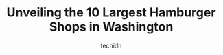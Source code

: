 ---
layout: ampstory
image: https://i0.wp.com/paketmu.com/wp-content/uploads/2023/06/the-habit-burger-grill-0-in-washington-1686366766.jpeg?resize=640,853
author: techidn
featured: false
description: Explore the diverse Hamburger Shop scene in Washington, home to an incredible selection of 10 establishments catering to every taste. Whether youre in search of iconic favorites or undiscov
title: Unveiling the 10 Largest Hamburger Shops in Washington
cover:
   title: Unveiling the 10 Largest Hamburger Shops in Washington
   subtitle: RICKPATE
   background: https://paketmu.com/wp-content/uploads/2023/06/the-habit-burger-grill-0-in-washington-1686366766.jpeg

pages: 
 - layout: thirds
   top: <h1>#1 Red Robin Gourmet Burgers and Brews</h1>
   bottom: "<p>I had a great experience. My whole party did. We sat for about hour and a half due to my lack of knowing what to eat and arriving late to my friends who were waiting.Josh</p>"
   background: https://paketmu.com/wp-content/uploads/2023/06/the-habit-burger-grill-1-in-washington-1686366767.jpeg
   backgroundblur: true
 - layout: thirds
   top: <h1>#2 Lil Woodys</h1>
   bottom: "<p>We ordered delivery so scores based solely on food. Fries were fresh cut and delicious. The picture doesnt do them justice. They were a little soggy from travel so I i</p>"
   background: https://paketmu.com/wp-content/uploads/2023/06/the-habit-burger-grill-2-in-washington-1686366768.jpeg
   cta:
      link: https://paketmu.com/unveiling-the-10-largest-hamburger-shops-in-washington/
      text: Unveiling the 10 Largest Hamburger Shops in Washington
 - layout: thirds
   top: <h1>#3 Katsu Burger</h1>
   bottom: "<p>This was my first time ever at a katsu burger. It looks to be a Japanese flavor on a traditional Burger house. Im not 100%, but I believe all of the burgers are vegetari</p>"
   background: https://paketmu.com/wp-content/uploads/2023/06/the-habit-burger-grill-3-in-washington-1686366769.jpeg
   cta:
      link: https://paketmu.com/unveiling-the-10-largest-hamburger-shops-in-washington/
      text: Unveiling the 10 Largest Hamburger Shops in Washington
 - layout: thirds
   top: <h1>#4 Red Robin Gourmet Burgers and Brews</h1>
   bottom: "<p>2390 148th Ave NE, Redmond, WA 98052, United States</p>"
   background: https://images.unsplash.com/photo-1484589065579-248aad0d8b13?ixlib=rb-4.0.3&ixid=MnwxMjA3fDB8MHxwaG90by1wYWdlfHx8fGVufDB8fHx8&auto=format&fit=crop&w=640&h=853&q=80
   cta:
      link: https://paketmu.com/unveiling-the-10-largest-hamburger-shops-in-washington/
      text: Unveiling the 10 Largest Hamburger Shops in Washington
 - layout: thirds
   top: <h1>#5 8oz Burger & Co.</h1>
   bottom: "<p>1401 Broadway, Seattle, WA 98122, United States</p>"
   background: https://images.unsplash.com/photo-1534312527009-56c7016453e6?ixlib=rb-4.0.3&ixid=MnwxMjA3fDB8MHxwaG90by1wYWdlfHx8fGVufDB8fHx8&auto=format&fit=crop&w=640&h=853&q=80
   cta:
      link: https://paketmu.com/unveiling-the-10-largest-hamburger-shops-in-washington/
      text: Unveiling the 10 Largest Hamburger Shops in Washington
 - layout: thirds
   top: <h1>#6 Zekes Drive In</h1>
   bottom: "<p>43918 U.S. Rte 2, Gold Bar, WA 98251, United States</p>"
   background: https://images.unsplash.com/photo-1608501821300-4f99e58bba77?ixlib=rb-4.0.3&ixid=MnwxMjA3fDB8MHxwaG90by1wYWdlfHx8fGVufDB8fHx8&auto=format&fit=crop&w=640&h=853&q=80
   cta:
      link: https://paketmu.com/unveiling-the-10-largest-hamburger-shops-in-washington/
      text: Unveiling the 10 Largest Hamburger Shops in Washington
 - layout: thirds
   top: <h1>#7 Leftys Burger Shack</h1>
   bottom: "<p>8317 27th St W, University Place, WA 98466, United States</p>"
   background: https://images.unsplash.com/photo-1533735380053-eb8d0759b24a?ixlib=rb-4.0.3&ixid=MnwxMjA3fDB8MHxwaG90by1wYWdlfHx8fGVufDB8fHx8&auto=format&fit=crop&w=640&h=853&q=80
   cta:
      link: https://paketmu.com/unveiling-the-10-largest-hamburger-shops-in-washington/
      text: Unveiling the 10 Largest Hamburger Shops in Washington
 - layout: thirds
   middle: Continue reading...
   background: https://images.unsplash.com/photo-1608411404720-c8f0417bcdba?ixlib=rb-4.0.3&ixid=MnwxMjA3fDB8MHxwaG90by1wYWdlfHx8fGVufDB8fHx8&auto=format&fit=crop&w=640&h=853&q=80
   cta:
      link: https://paketmu.com/unveiling-the-10-largest-hamburger-shops-in-washington/
      text: Unveiling the 10 Largest Hamburger Shops in Washington
      
---